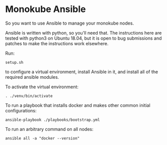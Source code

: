# Monokube Ansible

So you want to use Ansible to manage your monokube nodes.

Ansible is written with python, so you'll need that.  The instructions
here are tested with python3 on Ubuntu 18.04, but it is open to bug
submissions and patches to make the instructions work elsewhere.

Run:

`setup.sh`

to configure a virtual environment, install Ansible in it, and install
all of the required ansible modules.

To activate the virtual environment:

`. ./venv/bin/activate`

To run a playbook that installs docker and makes other common initial
configurations:

`ansible-playbook ./playbooks/bootstrap.yml`

To run an arbitrary command on all nodes:

`ansible all -a "docker --version"`
